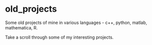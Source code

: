 # old_projects
Some old projects of mine in various languages - c++, python, matlab, mathematica, R.

Take a scroll through some of my interesting projects.
